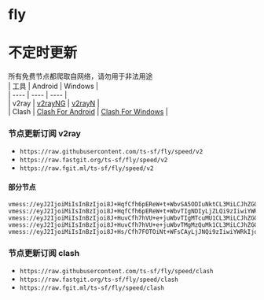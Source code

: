 # fly
# 不定时更新
所有免费节点都爬取自网络，请勿用于非法用途  
|  工具  | Android  | Windows  |  
|  ----  | ----   | ----  |  
| v2ray  | [v2rayNG](https://github.com/2dust/v2rayNG/releases) | [v2rayN](https://github.com/2dust/v2rayN/releases) |  
| Clash  | [Clash For Android](https://github.com/Kr328/ClashForAndroid/releases) | [Clash For Windows](https://github.com/Fndroid/clash_for_windows_pkg/releases) | 
  
### 节点更新订阅  v2ray
- `https://raw.githubusercontent.com/ts-sf/fly/speed/v2`  
- `https://raw.fastgit.org/ts-sf/fly/speed/v2`  
- `https://raw.fgit.ml/ts-sf/fly/speed/v2`  
#### 部分节点  
``` 
vmess://eyJ2IjoiMiIsInBzIjoi8J+HqfCfh6pEReW+t+WbvSA5ODIuNktCL3MiLCJhZGQiOiI1MS4xOTUuMzUuMTUxIiwicG9ydCI6IjQ5OTgyIiwiaWQiOiI0MTgwNDhhZi1hMjkzLTRiOTktOWIwYy05OGNhMzU4MGRkMjQiLCJhaWQiOiI2NCIsInNjeSI6ImF1dG8iLCJuZXQiOiJ0Y3AiLCJ0eXBlIjoibm9uZSIsImhvc3QiOiIiLCJwYXRoIjoiL3dzczEzODg5IiwidGxzIjoiIiwic25pIjoiIiwidGVzdF9uYW1lIjoiREXlvrflm70ifQ==
vmess://eyJ2IjoiMiIsInBzIjoi8J+HqfCfh6pEReW+t+WbvTIgNDIyLjZLQi9zIiwiYWRkIjoiMjAzLjIzLjEwNC4xOTAiLCJwb3J0IjoiNDQzIiwiaWQiOiJFRjZFRTY5NC0zQjA3LTREMEEtOTk1NS0wNDNGRDIzNUY2RDMiLCJhaWQiOiIwIiwic2N5IjoiYXV0byIsIm5ldCI6IndzIiwidHlwZSI6Im5vbmUiLCJob3N0IjoiRHVzc2VsZG9yZi5rb3RpY2suc2l0ZSIsInBhdGgiOiIvc3BlZWR0ZXN0IiwidGxzIjoidGxzIiwic25pIjoiIiwidGVzdF9uYW1lIjoiREXlvrflm70yIn0=
vmess://eyJ2IjoiMiIsInBzIjoi8J+HuvCfh7hVU+e+juWbvTIgMTcuMU1CL3MiLCJhZGQiOiI0NS4xNTMuMjAzLjg3IiwicG9ydCI6IjQxNjMyIiwiaWQiOiI0MTgwNDhhZi1hMjkzLTRiOTktOWIwYy05OGNhMzU4MGRkMjQiLCJhaWQiOiI2NCIsInNjeSI6ImF1dG8iLCJuZXQiOiJ0Y3AiLCJ0eXBlIjoibm9uZSIsImhvc3QiOiIiLCJwYXRoIjoiL2FwaS92My9kb3dubG9hZC5nZXRGaWxlIiwidGxzIjoiIiwic25pIjoiIiwidGVzdF9uYW1lIjoiVVPnvo7lm70yIn0=
vmess://eyJ2IjoiMiIsInBzIjoi8J+HuvCfh7hVU+e+juWbvTMgMzQuMk1CL3MiLCJhZGQiOiIxOTguMi4yMDMuNTQiLCJwb3J0IjoiNDQ2NzIiLCJpZCI6IjQxODA0OGFmLWEyOTMtNGI5OS05YjBjLTk4Y2EzNTgwZGQyNCIsImFpZCI6IjY0Iiwic2N5IjoiYXV0byIsIm5ldCI6InRjcCIsInR5cGUiOiJub25lIiwiaG9zdCI6Im8xLjk5MjY4OC54eXoiLCJwYXRoIjoiLyIsInRscyI6IiIsInNuaSI6IiIsInRlc3RfbmFtZSI6IlVT576O5Zu9MyJ9
vmess://eyJ2IjoiMiIsInBzIjoi8J+Hs/Cfh7FOTOiNt+WFsCAyLjJNQi9zIiwiYWRkIjoiMTU2LjIyNS42Ny4xMDMiLCJwb3J0IjoiNDc3OTIiLCJpZCI6IjQxODA0OGFmLWEyOTMtNGI5OS05YjBjLTk4Y2EzNTgwZGQyNCIsImFpZCI6IjY0Iiwic2N5IjoiYXV0byIsIm5ldCI6InRjcCIsInR5cGUiOiJub25lIiwiaG9zdCI6IiIsInBhdGgiOiIvIiwidGxzIjoiIiwic25pIjoiIiwidGVzdF9uYW1lIjoiTkzojbflhbAifQ==
```
### 节点更新订阅  clash
- `https://raw.githubusercontent.com/ts-sf/fly/speed/clash`  
- `https://raw.fastgit.org/ts-sf/fly/speed/clash`  
- `https://raw.fgit.ml/ts-sf/fly/speed/clash`  



